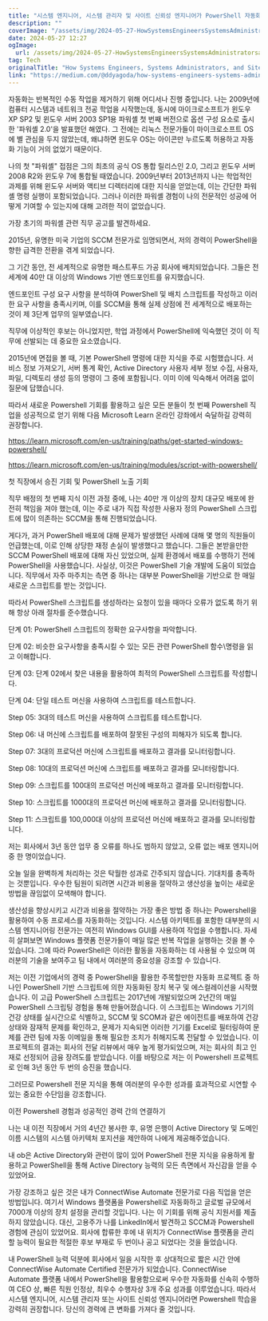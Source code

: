 ```yaml
---
title: "시스템 엔지니어, 시스템 관리자 및 사이트 신뢰성 엔지니어가 PowerShell 자동화를 통해 실무 경험을 쌓고 경력을 발전시킬 수 있는 방법"
description: ""
coverImage: "/assets/img/2024-05-27-HowSystemsEngineersSystemsAdministratorsandSiteReliabilityEngineersCanAdvanceTheirCareersthroughPracticalExperiencewithPowerShellAutomation_0.png"
date: 2024-05-27 12:27
ogImage: 
  url: /assets/img/2024-05-27-HowSystemsEngineersSystemsAdministratorsandSiteReliabilityEngineersCanAdvanceTheirCareersthroughPracticalExperiencewithPowerShellAutomation_0.png
tag: Tech
originalTitle: "How Systems Engineers, Systems Administrators, and Site Reliability Engineers Can Advance Their Careers through Practical Experience with PowerShell Automation"
link: "https://medium.com/@ddyagoda/how-systems-engineers-systems-administrators-and-site-reliability-engineers-can-advance-their-7b352a501bd4"
---
```



자동화는 반복적인 수동 작업을 제거하기 위해 어디서나 진행 중입니다. 나는 2009년에 컴퓨터 시스템과 네트워크 전공 학업을 시작했는데, 동시에 마이크로소프트가 윈도우 XP SP2 및 윈도우 서버 2003 SP1용 파워셸 첫 번째 버전으로 옵션 구성 요소로 출시한 '파워셸 2.0'을 발표했던 해였다. 그 전에는 리눅스 전문가들이 마이크로소프트 OS에 별 관심을 두지 않았는데, 왜냐하면 윈도우 OS는 아이콘만 누르도록 허용하고 자동화 기능이 거의 없었기 때문이다.

나의 첫 "파워셸" 접점은 그의 최초의 공식 OS 통합 릴리스인 2.0, 그리고 윈도우 서버 2008 R2와 윈도우 7에 통합될 때였습니다. 2009년부터 2013년까지 나는 학업적인 과제를 위해 윈도우 서버와 액티브 디렉터리에 대한 지식을 얻었는데, 이는 간단한 파워셸 명령 실행이 포함되었습니다. 그러나 이러한 파워셸 경험이 나의 전문적인 성공에 어떻게 기여할 수 있는지에 대해 고려한 적이 없었습니다.

가장 초기의 파워셸 관련 직무 공고를 발견하세요.

<div class="content-ad"></div>

2015년, 유명한 미국 기업의 SCCM 전문가로 임명되면서, 저의 경력이 PowerShell을 향한 급격한 전환을 겪게 되었습니다.

그 기간 동안, 전 세계적으로 유명한 패스트푸드 가공 회사에 배치되었습니다. 그들은 전 세계에 40만 대 이상의 Windows 기반 엔드포인트를 유지했습니다.

엔드포인트 구성 요구 사항을 분석하여 PowerShell 및 배치 스크립트를 작성하고 이러한 요구 사항을 충족시키며, 이를 SCCM을 통해 실제 상점에 전 세계적으로 배포하는 것이 제 3단계 업무의 일부였습니다.

직무에 이상적인 후보는 아니었지만, 학업 과정에서 PowerShell에 익숙했던 것이 이 직무에 선발되는 데 중요한 요소였습니다.

<div class="content-ad"></div>

2015년에 면접을 볼 때, 기본 PowerShell 명령에 대한 지식을 주로 시험했습니다. 서비스 정보 가져오기, 서버 통계 확인, Active Directory 사용자 세부 정보 수집, 사용자, 파일, 디렉토리 생성 등의 명령이 그 중에 포함됩니다. 이미 이에 익숙해서 어려움 없이 질문에 답했습니다.

따라서 새로운 Powershell 기회를 활용하고 싶은 모든 분들이 첫 번째 Powershell 직업을 성공적으로 얻기 위해 다음 Microsoft Learn 온라인 강좌에서 숙달하길 강력히 권장합니다.

https://learn.microsoft.com/en-us/training/paths/get-started-windows-powershell/

https://learn.microsoft.com/en-us/training/modules/script-with-powershell/

<div class="content-ad"></div>

첫 직장에서 승진 기회 및 PowerShell 노출 기회

직무 배정의 첫 번째 지식 이전 과정 중에, 나는 40만 개 이상의 장치 대규모 배포에 완전히 책임을 져야 했는데, 이는 주로 내가 직접 작성한 사용자 정의 PowerShell 스크립트에 많이 의존하는 SCCM을 통해 진행되었습니다.

게다가, 과거 PowerShell 배포에 대해 문제가 발생했던 사례에 대해 몇 명의 직원들이 언급했는데, 이로 인해 상당한 재정 손실이 발생했다고 했습니다. 그들은 본받을만한 SCCM PowerShell 배포에 대해 자신 있었으며, 실제 환경에서 배포를 수행하기 전에 PowerShell을 사용했습니다. 사실상, 이것은 PowerShell 기술 개발에 도움이 되었습니다. 직무에서 자주 마주치는 측면 중 하나는 대부분 PowerShell을 기반으로 한 매일 새로운 스크립트를 받는 것입니다.

따라서 PowerShell 스크립트를 생성하라는 요청이 있을 때마다 오류가 없도록 하기 위해 항상 아래 절차를 준수했습니다.

<div class="content-ad"></div>

단계 01: PowerShell 스크립트의 정확한 요구사항을 파악합니다.

단계 02: 비슷한 요구사항을 충족시킬 수 있는 모든 관련 PowerShell 함수\명령을 읽고 이해합니다.

단계 03: 단계 02에서 찾은 내용을 활용하여 최적의 PowerShell 스크립트를 작성합니다.

단계 04: 단일 테스트 머신을 사용하여 스크립트를 테스트합니다.

<div class="content-ad"></div>

Step 05: 3대의 테스트 머신을 사용하여 스크립트를 테스트합니다.

Step 06: 내 머신에 스크립트를 배포하여 잘못된 구성의 피해자가 되도록 합니다.

Step 07: 3대의 프로덕션 머신에 스크립트를 배포하고 결과를 모니터링합니다.

Step 08: 10대의 프로덕션 머신에 스크립트를 배포하고 결과를 모니터링합니다.

<div class="content-ad"></div>

Step 09: 스크립트를 100대의 프로덕션 머신에 배포하고 결과를 모니터링합니다.

Step 10: 스크립트를 1000대의 프로덕션 머신에 배포하고 결과를 모니터링합니다.

Step 11: 스크립트를 100,000대 이상의 프로덕션 머신에 배포하고 결과를 모니터링합니다.

저는 회사에서 3년 동안 업무 중 오류를 하나도 범하지 않았고, 오류 없는 배포 엔지니어 중 한 명이었습니다.

오늘 일을 완벽하게 처리하는 것은 탁월한 성과로 간주되지 않습니다. 기대치를 충족하는 것뿐입니다. 우수한 팀원이 되려면 시간과 비용을 절약하고 생산성을 높이는 새로운 방법을 끊임없이 모색해야 합니다.

<div class="content-ad"></div>

생산성을 향상시키고 시간과 비용을 절약하는 가장 좋은 방법 중 하나는 Powershell을 활용하여 수동 프로세스를 자동화하는 것입니다. 시스템 아키텍트를 포함한 대부분의 시스템 엔지니어링 전문가는 여전히 Windows GUI를 사용하여 작업을 수행합니다. 자세히 살펴보면 Windows 플랫폼 전문가들이 매일 많은 반복 작업을 실행하는 것을 볼 수 있습니다. 그에 따라 PowerShell은 이러한 활동을 자동화하는 데 사용될 수 있으며 여러분의 기술을 보여주고 팀 내에서 여러분의 중요성을 강조할 수 있습니다. 

저는 이전 기업에서의 경력 중 PowerShell을 활용한 주목할만한 자동화 프로젝트 중 하나인 PowerShell 기반 스크립트에 의한 자동화된 장치 복구 및 에스컬레이션을 시작했습니다. 이 고급 PowerShell 스크립트는 2017년에 개발되었으며 2년간의 매일 PowerShell 스크립팅 경험을 통해 만들어졌습니다. 이 스크립트는 Windows 기기의 건강 상태를 실시간으로 식별하고, SCCM 및 SCOM과 같은 에이전트를 배포하여 건강 상태와 잠재적 문제를 확인하고, 문제가 지속되면 이러한 기기를 Excel로 필터링하여 문제를 관련 팀에 자동 이메일을 통해 필요한 조치가 취해지도록 전달할 수 있었습니다. 이 프로젝트의 결과는 회사의 전달 리뷰에서 매우 높게 평가되었으며, 저는 회사의 최고 인재로 선정되어 금융 장려도를 받았습니다. 이를 바탕으로 저는 이 Powershell 프로젝트로 인해 3년 동안 두 번의 승진을 했습니다.

그러므로 Powershell 전문 지식을 통해 여러분의 우수한 성과를 효과적으로 시연할 수 있는 중요한 수단임을 강조합니다. 

이전 Powershell 경험과 성공적인 경력 간의 연결하기

<div class="content-ad"></div>

나는 내 이전 직장에서 거의 4년간 봉사한 후, 유명 은행이 Active Directory 및 도메인 이름 시스템의 시스템 아키텍처 포지션을 제안하여 나에게 제공해주었습니다.

내 ob은 Active Directory와 관련이 많이 있어 PowerShell 전문 지식을 유용하게 활용하고 PowerShell을 통해 Active Directory 능력의 모든 측면에서 자신감을 얻을 수 있었어요.

가장 강조하고 싶은 것은 내가 ConnectWise Automate 전문가로 다음 직업을 얻은 방법입니다. 여기서 Windows 플랫폼을 Powershell로 자동화하고 글로벌 규모에서 7000개 이상의 장치 설정을 관리할 것입니다. 나는 이 기회를 위해 공식 지원서를 제출하지 않았습니다. 대신, 고용주가 나를 LinkedIn에서 발견하고 SCCM과 Powershell 경험에 관심이 있었어요. 회사에 합류한 후에 내 위치가 ConnectWise 플랫폼을 관리할 능력이 필요한 적절한 후보 부재로 두 번이나 공고 되었다는 것을 들었습니다.

내 PowerShell 능력 덕분에 회사에서 일을 시작한 후 상대적으로 짧은 시간 안에 ConnectWise Automate Certified 전문가가 되었습니다. ConnectWise Automate 플랫폼 내에서 PowerShell을 활용함으로써 우수한 자동화를 신속히 수행하여 CEO 상, 빠른 직원 인정상, 최우수 수행자상 3개 주요 성과를 이루었습니다. 따라서 시스템 엔지니어, 시스템 관리자 또는 사이트 신뢰성 엔지니어라면 Powershell 학습을 강력히 권장합니다. 당신의 경력에 큰 변화를 가져다 줄 것입니다.